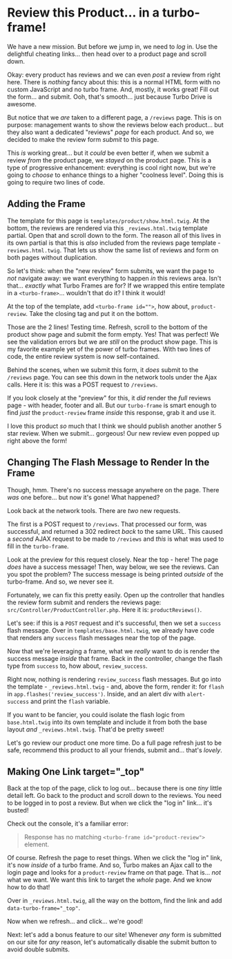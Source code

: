 # Review this Product... in a turbo-frame!

We have a new mission. But before we jump in, we need to *log* in. Use the delightful
cheating links... then head over to a product page and scroll down.

Okay: every product has reviews and we can even *post* a review from right here.
There is *nothing* fancy about this: this is a normal HTML form with no custom
JavaScript and no turbo frame. And, mostly, it works great! Fill out the form...
and submit. Ooh, that's smooth... just because Turbo Drive is awesome.

But notice that we *are* taken to a different page, a `/reviews` page. This is on
purpose: management wants to show the reviews below each product... but they also
want a dedicated "reviews" *page* for each product. And so, we decided to make the
review form *submit* to this page.

This *is* working great... but it *could* be even better if, when we submit a review
*from* the product page, we *stayed* on the product page. This is a type of
progressive enhancement: everything is cool right now, but we're going to *choose*
to enhance things to a higher "coolness level". Doing this is going to require
two lines of code.

## Adding the Frame

The template for this page is `templates/product/show.html.twig`. At the bottom,
the reviews are rendered via this `_reviews.html.twig` template partial. Open
that and scroll down to the form. The reason all of this lives in its own partial
is that this is *also* included from the reviews page template - `reviews.html.twig`.
That lets us show the same list of reviews and form on both pages without duplication.

So let's think: when the "new review" form submits, we want the page to *not*
navigate away: we want everything to happen *in* this reviews area. Isn't that...
*exactly* what Turbo Frames are for? If we wrapped this entire template in a
`<turbo-frame>`... wouldn't that do it? I think it would!

At the top of the template, add `<turbo-frame id="">`, how about, `product-review`.
Take the closing tag and put it on the bottom.

Those are the 2 lines! Testing time. Refresh, scroll to the bottom of the product
show page and submit the form empty. Yes! That was perfect! We see the validation
errors but we are *still* on the product show page. This is my favorite example
yet of the power of turbo frames. With two lines of code, the entire review system
is now self-contained.

Behind the scenes, when we submit this form, it *does* submit to the `/reviews` page.
You can see this down in the network tools under the Ajax calls. Here it is: this
was a POST request to `/reviews`.

If you look closely at the "preview" for this, it *did* render the *full* reviews
page - with header, footer and all. But our `turbo-frame` is smart enough to find
*just* the `product-review` frame *inside* this response, grab it and use it.

I love this product *so* much that I think we should publish another another 5
star review. When we submit... gorgeous! Our new review even popped up right above
the form!

## Changing The Flash Message to Render In the Frame

Though, hmm. There's no success message anywhere on the page. There *was*
one before... but now it's gone! What happened?

Look back at the network tools. There are *two* new requests.

The first is a POST request to `/reviews`. That processed our form, was successful,
and returned a 302 redirect *back* to the same URL. This caused a *second* AJAX
request to be made to `/reviews` and *this* is what was used to fill in the
`turbo-frame`.

Look at the preview for this request closely. Near the top - here! The page
*does* have a success message! Then, way below, we see the reviews. Can you
spot the problem? The success message is being printed *outside* of the turbo-frame.
And so, we never see it.

Fortunately, we can fix this pretty easily. Open up the controller that handles
the review form submit and renders the reviews page: `src/Controller/ProductController.php`. Here it is: `productReviews()`.

Let's see: if this is a `POST` request and it's successful, then we set a
`success` flash message. Over in `templates/base.html.twig`, we already have
code that renders any `success` flash messages near the top of the page.

Now that we're leveraging a frame, what we *really* want to do is render
the success message *inside* that frame. Back in the controller, change the
flash type from `success` to, how about, `review_success`.

Right now, nothing is rendering `review_success` flash messages. But go into the
template - `_reviews.html.twig` - and, above the form, render it: for
`flash` in `app.flashes('review_success')`. Inside, and an alert div with
`alert-success` and print the `flash` variable.

If you want to be fancier, you could isolate the flash logic from `base.html.twig`
into its own template and include it from both the base layout
*and* `_reviews.html.twig`. That'd be pretty sweet!

Let's go review our product one more time. Do a full page refresh just to be safe,
recommend this product to all your friends, submit and... that's *lovely*.

## Making One Link target="_top"

Back at the top of the page, click to log out... because there is one *tiny* little
detail left. Go back to the product and scroll down to the reviews. You need to
be logged in to post a review. But when we click the "log in" link... it's busted!

Check out the console, it's a familiar error:

> Response has no matching `<turbo-frame id="product-review">` element.

Of course. Refresh the page to reset things. When we click the "log in" link, it's
now *inside* of a turbo frame. And so, Turbo makes an Ajax call to the
login page and looks for a `product-review` frame *on* that page. That is...
*not* what we want. We want this link to target the *whole* page. And we know how
to do that!

Over in `_reviews.html.twig`, all the way on the bottom, find the link and add
`data-turbo-frame="_top"`.

Now when we refresh... and click... we're good!

Next: let's add a bonus feature to our site! Whenever *any* form is submitted on
our site for *any* reason, let's automatically disable the submit button to avoid
double submits.
